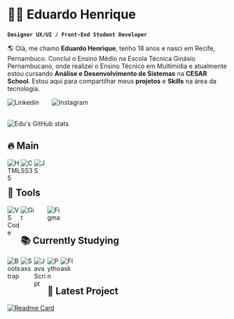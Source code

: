 # 👨‍💻 Eduardo Henrique

**`Designer UX/UI / Front-End Student Developer`**

🌎 Olá, me chamo **Eduardo Henrique**, tenho 18 anos e nasci em Recife, Pernambuco. Concluí o Ensino Médio na Escola Técnica Ginásio Pernambucano, onde realizei o Ensino Técnico em Multimídia e atualmente estou cursando **Análise e Desenvolvimento de Sistemas** na **CESAR School**. Estou aqui para compartilhar meus **projetos** e **Skills** na área da tecnologia.

<a href="https://www.linkedin.com/in/eduardo-hnrque/">
<img
  align="left"
  alt="Linkedin"
  title="Linkedin"
  width="100px"
  src="https://img.shields.io/badge/LinkedIn-0077B5?style=for-the-badge&logo=linkedin&logoColor=white"
/>
</a>

<a href="https://www.instagram.com/_eduhzx/">
<img
  align="left"
  alt="Instagram"
  title="Instagram"
  width="130px"
  src="https://img.shields.io/badge/Instagram-E4405F?style=for-the-badge&logo=instagram&logoColor=white"
/>
</a>

<br><br>

![Edu's GitHub stats](https://github-readme-stats.vercel.app/api?username=duduhnrq&show_icons=true&theme=transparent)

## 🔥 Main

<img 
  align="left"
  alt="HTML5"
  title="HTML5"
  width="30px"
  src="https://cdn.jsdelivr.net/gh/devicons/devicon@latest/icons/html5/html5-original.svg" 
/>

<img 
  align="left"
  alt="CSS3"
  title="CSS3"
  width="30px"
  src="https://cdn.jsdelivr.net/gh/devicons/devicon@latest/icons/css3/css3-original.svg" 
/>

<img
  align="left"
  alt="JS"
  title="JS"
  width="30px"
  src="https://cdn.jsdelivr.net/gh/devicons/devicon@latest/icons/javascript/javascript-original.svg"
/>

<br><br>

## 🧰 Tools

<img 
  align="left"
  alt="VS Code"
  title="VS Code"
  width="30px"
  src="https://cdn.jsdelivr.net/gh/devicons/devicon@latest/icons/vscode/vscode-original.svg" 
/>

<img
  align="left"
  alt="Git"
  title="Git"
  width="30px"
  src="https://cdn.jsdelivr.net/gh/devicons/devicon@latest/icons/git/git-original.svg"
/>

<img
  align="left"
  alt="GitHub"
  title="GitHub"
  width="30px"
  src="github-mark-white.svg"
/>

<img
  align="left"
  alt="Figma"
  title="Figma"
  width="30px"
  src="https://cdn.jsdelivr.net/gh/devicons/devicon@latest/icons/figma/figma-original.svg" 
/>
          

<br><br>

## 📚 Currently Studying

<img 
  align="left"
  alt="Bootstrap"
  title="Bootstrap"
  width="30px"
  src="https://cdn.jsdelivr.net/gh/devicons/devicon@latest/icons/bootstrap/bootstrap-original.svg" 
/>

<img 
  align="left"
  alt="Sass"
  title="Sass"
  width="30px"
  src="https://cdn.jsdelivr.net/gh/devicons/devicon@latest/icons/sass/sass-original.svg" 
/>

<img 
  align="left"
  alt="JavaScript"
  title="JavaScript"
  width="30px"
  src="https://cdn.jsdelivr.net/gh/devicons/devicon@latest/icons/javascript/javascript-original.svg" 
/>

<img 
  align="left"
  alt="Python"
  title="Python"
  width="30px"
  src="https://cdn.jsdelivr.net/gh/devicons/devicon@latest/icons/python/python-original.svg" 
/>

<img 
  align="left"
  alt="Flask"
  title="Flask"
  width="30px"
  src="https://cdn.jsdelivr.net/gh/devicons/devicon@latest/icons/flask/flask-original.svg" 
/>

<br><br>

## 📄 Latest Project

[![Readme Card](https://github-readme-stats.vercel.app/api/pin/?username=duduhnrq&repo=currency-converter&theme=transparent)](https://github.com/duduhnrq/currency-converter)
